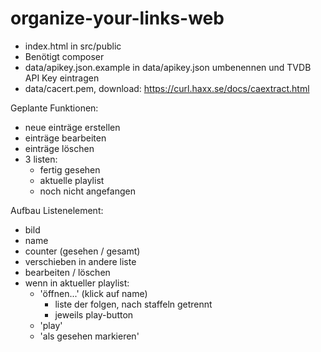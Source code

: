 # organize-your-links-web

- index.html in src/public  
- Benötigt composer
- data/apikey.json.example in data/apikey.json umbenennen und TVDB API Key eintragen
- data/cacert.pem, download: https://curl.haxx.se/docs/caextract.html

Geplante Funktionen:
- neue einträge erstellen
- einträge bearbeiten
- einträge löschen
- 3 listen:
    - fertig gesehen
    - aktuelle playlist
    - noch nicht angefangen

Aufbau Listenelement:
- bild
- name
- counter (gesehen / gesamt)
- verschieben in andere liste
- bearbeiten / löschen
- wenn in aktueller playlist:
    - 'öffnen...' (klick auf name)
        - liste der folgen, nach staffeln getrennt
        - jeweils play-button
    - 'play'
    - 'als gesehen markieren'